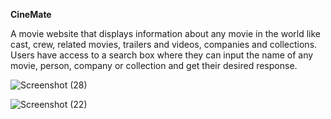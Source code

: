 **CineMate**

A movie website that displays information about any movie in the world like cast, crew, related movies, trailers and videos, companies and collections. Users have access to a search box where they can input the name of any movie, person, company or collection and get their desired response.

![Screenshot (28)](https://github.com/otizgit/Cinemate/assets/110433564/ee75a985-d942-4f67-816a-90b6ac30cc3e)

![Screenshot (22)](https://github.com/otizgit/Cinemate/assets/110433564/32b0e163-13c1-481d-bf0e-3380dac17fda)

